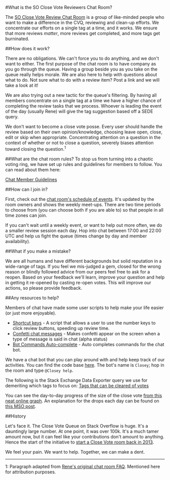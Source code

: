 #What is the SO Close Vote Reviewers Chat Room?

The [SO Close Vote Review Chat Room](http://chat.stackoverflow.com/rooms/41570/so-close-vote-reviewers) is a group of like-minded people who want to make a difference in the CVQ, reviewing and clean-up efforts. We concentrate our efforts on a single tag at a time, and it works. We ensure that more reviews _matter_, more reviews get completed, and more tags get burninated.

##How does it work? 

There are no obligations. We can't force you to do anything, and we don't want to either. The first purpose of the chat room is to have company as you go through the queue. Having a group beside you as you take on the queue really helps morale. We are also here to help with questions about what to do. Not sure what to do with a review item? Post a link and we will take a look at it!

We are also trying out a new tactic for the queue's filtering. By having all members concentrate on a single tag at a time we have a higher chance of completing the review tasks that we process. Whoever is leading the event of the day (usually Rene) will give the tag suggestion based off a SEDE query.

We don't want to become a close vote posse. Every user should handle the review based on their own opinion/knowledge, choosing leave open, close, edit or skip when appropriate. Concentrating attention on a question in the context of whether or not to close a question, severely biases attention toward closing the question.<sup>1</sup>

##What are the chat room rules?
To stop us from turning into a chaotic voting ring, we have set up rules and guidelines for members to follow. You can read about them here:

[Chat Member Guidelines](room-owner-guidelines.md)

##How can I join in?

First, check out the [chat room's schedule of events](http://chat.stackoverflow.com/rooms/info/41570/so-close-vote-reviewers). It's updated by the room owners and shows the weekly meet-ups. There are two time periods to choose from (you can choose both if you are able to) so that people in all time zones can join.

If you can't wait until a weekly event, or want to help out more often, we do a smaller review session each day. Hop into chat between 17:00 and 22:00 UTC and help us fight the queue (times change by day and member availability).

##What if you make a mistake?

We are all humans and have different backgrounds but solid reputation in a wide-range of tags. If you feel we mis-judged a gem, closed for the wrong reason or blindly followed advice from our peers feel free to ask for a reopen. Based on your feedback we'll learn, improve your question and help in getting it re-opened by casting re-open votes. This will improve our actions, so please provide feedback.

##Any resources to help?

Members of chat have made some user scripts to help make your life easier (or just more enjoyable).

* [Shortcut keys](https://github.com/SO-Close-Vote-Reviewers/UserScripts/blob/master/CloseVoteShortcuts.user.js) - A script that allows a user to use the number keys to click review buttons, speeding up review time.
* [Confetti chat messages](https://github.com/SO-Close-Vote-Reviewers/UserScripts/blob/master/ChatRoomConfetti.user.js) - Makes confetti appear on the screen when a type of message is said in chat (alpha status)
* [Bot Commands Auto-complete](https://github.com/SO-Close-Vote-Reviewers/UserScripts/blob/master/BotCommands.user.js) - Auto completes commands for the chat bot.

We have a chat bot that you can play around with and help keep track of our activities. You can find the code base [here](https://github.com/SO-Close-Vote-Reviewers/SOCVR-Chatbot). The bot's name is `Closey`; hop in the room and type `@Closey help`.

The following is the Stack Exchange Data Exporter query we use for demeriting which tags to focus on: [Tags that can be cleared of votes](http://data.stackexchange.com/stackoverflow/query/236526/tags-that-can-be-cleared-of-votes)

You can see the day-to-day progress of the size of the close vote [from this neat online graph](http://hichris.erwaysoftware.com/closegraph.php). An explanation for the drops each day can be found on [this MSO post](http://meta.stackoverflow.com/questions/252584/enough-fuzzying-lets-let-everything-into-the-close-queue-and-age-out-questions).

##History

Let's face it. The Close Vote Queue on Stack Overflow is huge. It's a dauntingly large number. At one point, it was over 100k. It's a much tamer amount now, but it can feel like your contributions don't amount to anything. Hence the start of the initiative to [start a Close Vote room back in 2013](http://meta.stackoverflow.com/a/251956).

We feel your pain. We want to help. Together, we can make a dent.


----

1: Paragraph adapted from [Rene's original chat room FAQ](http://meta.stackoverflow.com/revisions/251956/9). Mentioned here for attribution purposes.
